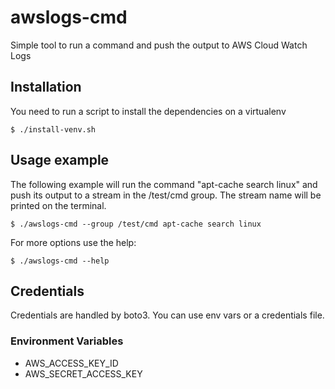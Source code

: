 # awslogs-cmd #
Simple tool to run a command and push the output to AWS Cloud Watch Logs

## Installation ##
You need to run a script to install the dependencies on a virtualenv

    $ ./install-venv.sh

## Usage example ##
The following example will run the command "apt-cache search linux" and push
its output to a stream in the /test/cmd group. The stream name will be printed
on the terminal.

    $ ./awslogs-cmd --group /test/cmd apt-cache search linux

For more options use the help:

    $ ./awslogs-cmd --help

## Credentials ##
Credentials are handled by boto3. You can use env vars or a credentials file.

### Environment Variables ###

* AWS_ACCESS_KEY_ID
* AWS_SECRET_ACCESS_KEY
